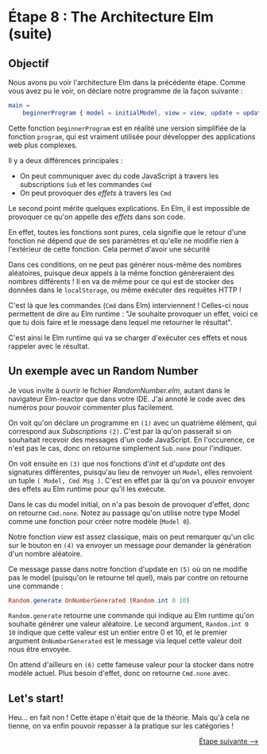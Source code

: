 # Étape 8 : The Architecture Elm (suite)

## Objectif

Nous avons pu voir l'architecture Elm dans la précédente étape. Comme vous avez pu le voir, on déclare notre programme de la façon suivante :

```elm
main =
    beginnerProgram { model = initialModel, view = view, update = update }
```

Cette fonction `beginnerProgram` est en réalité une version simplifiée de la fonction `program`, qui est vraiment utilisée pour développer des applications web plus complexes.

Il y a deux différences principales : 

 - On peut communiquer avec du code JavaScript 
 à travers les subscriptions `Sub` et les commandes `Cmd` 
 - On peut provoquer des *effets* à travers les `Cmd`
 
Le second point mérite quelques explications. En Elm, il est impossible de provoquer ce qu'on appelle des *effets* dans son code. 
 
En effet, toutes les fonctions sont pures, cela signifie que le retour d'une fonction ne dépend *que* de ses paramètres et qu'elle ne modifie rien à l'extérieur de cette fonction. Cela permet d'avoir une sécurité 
 
Dans ces conditions, on ne peut pas générer nous-même des nombres aléatoires, puisque deux appels à la même fonction génèreraient des nombres différents ! Il en va de même pour ce qui est de stocker des données dans le `localStorage`, ou même exécuter des requêtes HTTP !
 
C'est là que les commandes (`Cmd` dans Elm) interviennent ! Celles-ci nous permettent de dire au Elm runtime : "Je souhaite provoquer un effet, voici ce que tu dois faire et le message dans lequel me retourner le résultat". 
 
C'est ainsi le Elm runtime qui va se charger d'exécuter ces effets et nous rappeler avec le résultat.


## Un exemple avec un Random Number

Je vous invite à ouvrir le fichier *RandomNumber.elm*, autant dans le navigateur Elm-reactor que dans votre IDE. J'ai annoté le code avec des numéros pour pouvoir commenter plus facilement.

On voit qu'on déclare un programme en `(1)` avec un quatrième élément, qui correspond aux *Subscriptions* `(2)`. C'est par là qu'on passerait si on souhaitait recevoir des messages d'un code JavaScript. En l'occurence, ce n'est pas le cas, donc on retourne simplement `Sub.none` pour l'indiquer.

On voit ensuite en `(3)` que nos fonctions d'*init* et d'*update* ont des signatures différentes, puisqu'au lieu de renvoyer un `Model`, elles renvoient un tuple `( Model, Cmd Msg )`. C'est en effet par là qu'on va pouvoir envoyer des effets au Elm runtime pour qu'il les exécute.

Dans le cas du model initial, on n'a pas besoin de provoquer d'effet, donc on retourne `Cmd.none`. Notez au passage qu'on utilise notre type Model comme une fonction pour créer notre modèle (`Model 0`).

Notre fonction *view* est assez classique, mais on peut remarquer qu'un clic sur le bouton en `(4)` va envoyer un message pour demander la génération d'un nombre aléatoire.

Ce message passe dans notre fonction d'update en `(5)` où on ne modifie pas le model (puisqu'on le retourne tel quel), mais par contre on retourne une commande :

```elm
Random.generate OnNumberGenerated (Random.int 0 10)
```

`Random.generate` retourne une commande qui indique au Elm runtime qu'on souhaite générer une valeur aléatoire. Le second argument, `Random.int 0 10` indique que cette valeur est un entier entre 0 et 10, et le premier argument `OnNumberGenerated` est le message via lequel cette valeur doit nous être envoyée.

On attend d'ailleurs en `(6)` cette fameuse valeur pour la stocker dans notre modèle actuel. Plus besoin d'effet, donc on retourne `Cmd.none` avec.


## Let's start!

Heu... en fait non ! Cette étape n'était que de la théorie. Mais qu'à cela ne tienne, on va enfin pouvoir repasser à la pratique sur les catégories !


<div style="text-align: right;"><a href="../Step09">Étape suivante --&gt;</a></div>